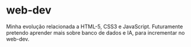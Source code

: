 # web-dev
  Minha evolução relacionada a HTML-5, CSS3 e JavaScript.
 Futuramente pretendo aprender mais sobre banco de dados e IA, para incrementar no web-dev.
